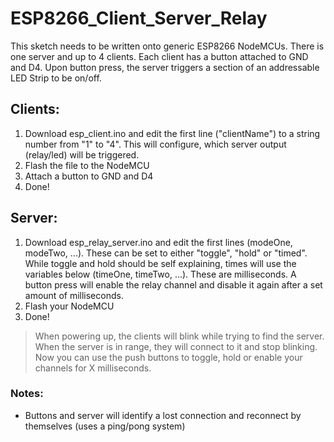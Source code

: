 # ESP8266_Client_Server_Relay

This sketch needs to be written onto generic ESP8266 NodeMCUs. There is one server and up to 4 clients. Each client has a button attached to GND and D4. Upon button press, the server triggers a section of an addressable LED Strip to be on/off.  

## Clients: 
1. Download esp_client.ino and edit the first line ("clientName") to a string number from "1" to "4". This will configure, which server output (relay/led) will be triggered.
2. Flash the file to the NodeMCU
3. Attach a button to GND and D4
4. Done!

## Server: 
1. Download esp_relay_server.ino and edit the first lines (modeOne, modeTwo, ...). These can be set to either "toggle", "hold" or "timed". While toggle and hold should be self explaining, times will use the variables below (timeOne, timeTwo, ...). These are milliseconds. A button press will enable the relay channel and disable it again after a set amount of milliseconds.
2. Flash your NodeMCU
3. Done!

> When powering up, the clients will blink while trying to find the server. When the server is in range, they will connect to it and stop blinking. Now you can use the push buttons to toggle, hold or enable your channels for X milliseconds.

### Notes:
+ Buttons and server will identify a lost connection and reconnect by themselves (uses a ping/pong system)

